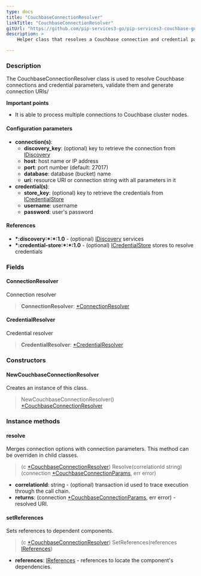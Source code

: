 ```yaml
---
type: docs
title: "CouchbaseConnectionResolver"
linkTitle: "CouchbaseConnectionResolver"
gitUrl: "https://github.com/pip-services3-go/pip-services3-couchbase-go"
description: >
    Helper class that resolves a Couchbase connection and credential parameters, validates them and generates a connection URI.

---
```


### Description
The CouchbaseConnectionResolver class is used to resolve Couchbase connections and credential parameters, validate them and generate connection URIs/

**Important points**

- It is able to process multiple connections to Couchbase cluster nodes.


#### Configuration parameters

- **connection(s)**:
    - **discovery_key**: (optional) key to retrieve the connection from [IDiscovery](../../../components/connect/idiscovery)
    - **host**: host name or IP address
    - **port**: port number (default: 27017)
    - **database**: database (bucket) name
    - **uri**: resource URI or connection string with all parameters in it
- **credential(s)**:
    - **store_key**: (optional) key to retrieve the credentials from [ICredentialStore](../../../components/auth/icredential_store)
    - **username**: username
    - **password**: user's password


#### References
- **\*:discovery:\*:\*:1.0** - (optional) [IDiscovery](../../../components/connect/idiscovery) services
- **\*:credential-store:\*:\*:1.0** - (optional) [ICredentialStore](../../../components/auth/icredential_store) stores to resolve credentials


### Fields

<span class="hide-title-link">

#### ConnectionResolver
Connection resolver
>  **ConnectionResolver**: [*ConnectionResolver](../../../components/connect/connection_resolver) 

#### CredentialResolver
Credential resolver
>  **CredentialResolver**: [*CredentialResolver](../../../components/auth/credential_resolver) 

</span>


### Constructors

#### NewCouchbaseConnectionResolver
Creates an instance of this class.
> NewCouchbaseConnectionResolver() [*CouchbaseConnectionResolver]()

### Instance methods


#### resolve
Merges connection options with connection parameters. 
This method can be overriden in child classes.

> (c [*CouchbaseConnectionResolver]()) Resolve(correlationId string) (connection [*CouchbaseConnectionParams](../couchbase_connection_params), err error)

- **correlationId**: string - (optional) transaction id used to trace execution through the call chain.
- **returns**: (connection [*CouchbaseConnectionParams](../couchbase_connection_params), err error) - resolved URI.


#### setReferences
Sets references to dependent components.

> (c [*CouchbaseConnectionResolver]()) SetReferences(references [IReferences](../../../commons/refer/ireferences))

- **references**: [IReferences](../../../commons/refer/ireferences) - references to locate the component's dependencies.
